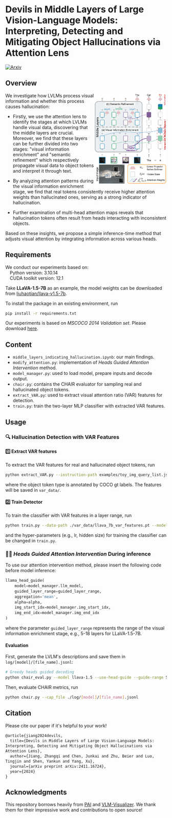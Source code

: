 # Devils in Middle Layers of Large Vision-Language Models: Interpreting, Detecting and Mitigating Object Hallucinations via Attention Lens
[![Arxiv](https://img.shields.io/badge/Paper-Arxiv-red)](https://arxiv.org/abs/2411.16724)

## Overview
<img align="right" src="./figs/illustration.png" width="45%"/>
We investigate how LVLMs process visual information and whether this process causes hallucination:

- Firstly, we use the attention lens to identify the stages at which LVLMs handle visual data, discovering that the middle layers are crucial.
Moreover, we find that these layers can be further divided into two stages: "visual information enrichment" and "semantic refinement" which respectively propagate visual data to object tokens and interpret it through text.

- By analyzing attention patterns during the visual information enrichment stage, we find that real tokens consistently receive higher attention weights than hallucinated ones, serving as a strong indicator of hallucination.

- Further examination of multi-head attention maps reveals that hallucination tokens often result from heads interacting with inconsistent objects.

Based on these insights, we propose a simple inference-time method that adjusts visual attention by integrating information across various heads.

## Requirements
We conduct our experiments based on:  
&emsp;Python version: 3.10.14  
&emsp;CUDA toolkit version: 12.1  

Take **LLaVA-1.5-7B** as an example, the model weights can be downloaded from [liuhaotian/llava-v1.5-7b](https://huggingface.co/liuhaotian/llava-v1.5-7b).

To install the package in an existing environment, run
``` bash
pip install -r requirements.txt
```

Our experiments is based on _MSCOCO 2014 Validation set_. Please download [here](https://cocodataset.org/#download).

## Content
- `middle_layers_indicating_hallucination.ipynb`: our main findings.
- `modify_attention.py`: implementation of _Heads Guided Attention Intervention_ method.
- `model_manager.py`: used to load model, prepare inputs and decode output.
- `chair.py`: contains the CHAIR evaluator for sampling real and hallucinated object tokens.
- `extract_VAR.py`: used to extract visual attention ratio (VAR) features for detection.
- `train.py`: train the two-layer MLP classifier with extracted VAR features.

## Usage
### 🔍 Hallucination Detection with VAR Features
#### 1️⃣ Extract VAR features
To extract the VAR features for real and hallucinated object tokens, run
```bash
python extract_VAR.py --instruction-path examples/toy_img_query_list.jsonl --output-file llava_7b_var_features.pt
```
where the object token type is annotated by COCO gt labels. The features will be saved in `var_data/`.

#### 2️⃣ Train Detector
To train the classifier with VAR features in a layer range, run
```bash
python train.py --data-path ./var_data/llava_7b_var_features.pt --model llava-1.5 --start-layer 5 --end-layer 18
```
and the hyper-parameters (e.g., lr, hidden size) for training the classifier can be changed in `train.py`.


### 🧑‍🏫 _Heads Guided Attention Intervention_ During inference
To use our attention intervention method, please insert the following code before model inference:
```python
llama_head_guide(
    model=model_manager.llm_model,
    guided_layer_range=guided_layer_range,
    aggregation='mean',
    alpha=alpha,
    img_start_idx=model_manager.img_start_idx,
    img_end_idx=model_manager.img_end_idx
)
```
where the parameter `guided_layer_range` represents the range of the visual information enrichment stage, e.g., 5-18 layers for LLaVA-1.5-7B.

#### Evaluation
First, generate the LVLM's descriptions and save them in `log/[model]/[file_name].jsonl`:
```bash
# Greedy heads guided decoding
python chair_eval.py --model llava-1.5 --use-head-guide --guide-range 5,18
```
Then, evaluate CHAIR metrics, run
```bash
python chair.py --cap_file ./log/[model]/[file_name].jsonl
```

## Citation
Please cite our paper if it's helpful to your work!
```
@article{jiang2024devils,
  title={Devils in Middle Layers of Large Vision-Language Models: Interpreting, Detecting and Mitigating Object Hallucinations via Attention Lens},
  author={Jiang, Zhangqi and Chen, Junkai and Zhu, Beier and Luo, Tingjin and Shen, Yankun and Yang, Xu},
  journal={arXiv preprint arXiv:2411.16724},
  year={2024}
}
```

## Acknowledgments
This repository borrows heavily from [PAI](https://github.com/LALBJ/PAI) and [VLM-Visualizer](https://github.com/zjysteven/VLM-Visualizer). We thank them for their impressive work and contributions to open source!

